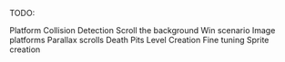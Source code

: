 TODO: 

Platform
Collision Detection
Scroll the background
Win scenario
Image platforms
Parallax scrolls
Death Pits
Level Creation
Fine tuning
Sprite creation